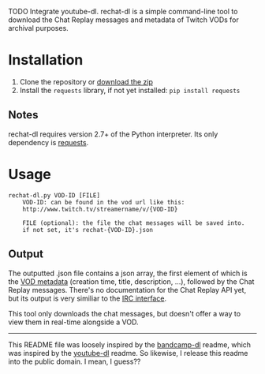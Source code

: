 TODO Integrate youtube-dl.
rechat-dl is a simple command-line tool to download the Chat Replay messages and metadata of Twitch VODs for archival purposes.

# Installation
1. Clone the repository or [download the zip](https://github.com/kunaifire/rechat-dl/archive/master.zip)
2. Install the `requests` library, if not yet installed: `pip install requests`

## Notes
rechat-dl requires version 2.7+ of the Python interpreter. Its only dependency is [requests](https://pypi.python.org/pypi/requests).

# Usage
    rechat-dl.py VOD-ID [FILE]
    	VOD-ID: can be found in the vod url like this:
    	http://www.twitch.tv/streamername/v/{VOD-ID}
    
    	FILE (optional): the file the chat messages will be saved into.
    	if not set, it's rechat-{VOD-ID}.json

## Output
The outputted .json file contains a json array, the first element of which is the [VOD metadata](https://github.com/justintv/Twitch-API/blob/master/v3_resources/videos.md#get-videosid) (creation time, title, description, ...), followed by the Chat Replay messages. There's no documentation for the Chat Replay API yet, but its output is very similiar to the [IRC interface](https://github.com/justintv/Twitch-API/blob/master/IRC.md#privmsg).

This tool only downloads the chat messages, but doesn't offer a way to view them in real-time alongside a VOD.

---
This README file was loosely inspired by the [bandcamp-dl](https://github.com/iheanyi/bandcamp-dl/blob/master/README.md) readme, which was inspired by the [youtube-dl](https://github.com/rg3/youtube-dl/blob/master/README.md) readme. So likewise, I release this readme into the public domain. I mean, I guess??
